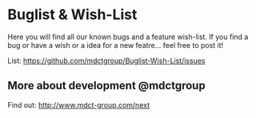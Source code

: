 # Buglist & Wish-List

Here you will find all our known bugs and a feature wish-list.
If you find a bug or have a wish or a idea for a new featre... feel free to post it!

List:
https://github.com/mdctgroup/Buglist-Wish-List/issues


## More about development @mdctgroup
Find out: http://www.mdct-group.com/next
